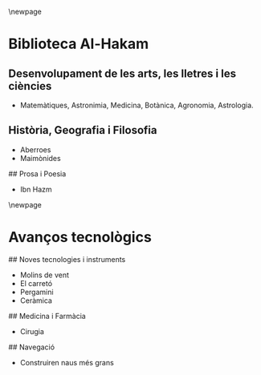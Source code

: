 \newpage

# Biblioteca Al-Hakam

## Desenvolupament de les arts, les lletres i les ciències

- Matemàtiques, Astronimia, Medicina, Botànica, Agronomia, Astrologia.

## Història, Geografia i Filosofia

- Aberroes
- Maimònides

## Prosa i Poesia

- Ibn Hazm


\newpage

# Avanços tecnològics

## Noves tecnologies i instruments

- Molins de vent
- El carretó
- Pergamini
- Ceràmica

## Medicina i Farmàcia

- Cirugia

## Navegació

- Construiren naus més grans

